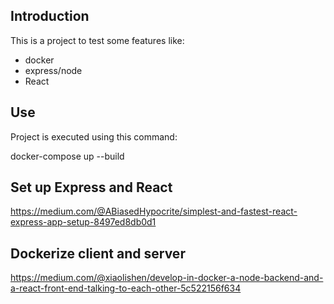 

## Introduction
This is a project to test some features like:
- docker
- express/node
- React

## Use
Project is executed using this command:

docker-compose up --build

## Set up Express and React
https://medium.com/@ABiasedHypocrite/simplest-and-fastest-react-express-app-setup-8497ed8db0d1

## Dockerize client and server
https://medium.com/@xiaolishen/develop-in-docker-a-node-backend-and-a-react-front-end-talking-to-each-other-5c522156f634